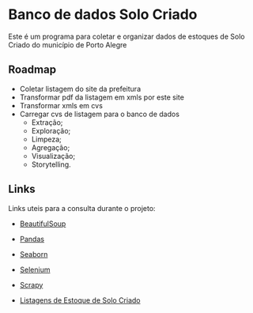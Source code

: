 # Banco de dados Solo Criado

 Este é um programa para coletar e organizar dados de estoques de Solo Criado do município de Porto Alegre

## Roadmap

* Coletar listagem do site da prefeitura
* Transformar pdf da listagem em xmls por este site
* Transformar xmls em cvs
* Carregar cvs de listagem para o banco de dados
  * Extração;
  * Exploração;
  * Limpeza;
  * Agregação;
  * Visualização;
  * Storytelling.

## Links

Links uteis para a consulta durante o projeto:

* [BeautifulSoup](https://www.crummy.com/software/BeautifulSoup/bs4/doc/)
* [Pandas](https://pandas.pydata.org/pandas-docs/stable/pandas.pdf)
* [Seaborn](https://seaborn.pydata.org/#)
* [Selenium](https://selenium-python.readthedocs.io/)
* [Scrapy](https://docs.scrapy.org/en/latest/)

* [Listagens de Estoque de Solo Criado](http://www2.portoalegre.rs.gov.br/edificapoa/default.php?p_secao=1445)
